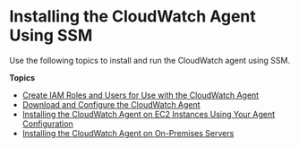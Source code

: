 # Installing the CloudWatch Agent Using SSM<a name="installing-cloudwatch-agent-ssm"></a>

Use the following topics to install and run the CloudWatch agent using SSM\.

**Topics**
+ [Create IAM Roles and Users for Use with the CloudWatch Agent](create-iam-roles-for-cloudwatch-agent.md)
+ [Download and Configure the CloudWatch Agent](download-CloudWatch-Agent-on-EC2-Instance-SSM-first.md)
+ [Installing the CloudWatch Agent on EC2 Instances Using Your Agent Configuration](install-CloudWatch-Agent-on-EC2-Instance-fleet.md)
+ [Installing the CloudWatch Agent on On\-Premises Servers](install-CloudWatch-Agent-on-premise.md)
